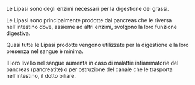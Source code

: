 Le Lipasi sono degli enzimi necessari per la digestione dei grassi.

Le Lipasi sono principalmente prodotte dal pancreas che le riversa nell'intestino dove, assieme ad altri enzimi, svolgono la loro funzione digestiva.

Quasi tutte le Lipasi prodotte vengono utilizzate per la digestione e la loro presenza nel sangue è minima.

Il loro livello nel sangue aumenta in caso di malattie infiammatorie del pancreas (pancreatite) o per ostruzione del canale che le trasporta
nell'intestino, il dotto biliare.
